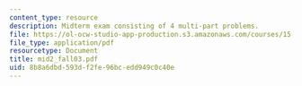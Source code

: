 ```yaml
---
content_type: resource
description: Midterm exam consisting of 4 multi-part problems.
file: https://ol-ocw-studio-app-production.s3.amazonaws.com/courses/15-501-introduction-to-financial-and-managerial-accounting-spring-2004/8b8a6dbd593df2fe96bcedd949c0c40e_mid2_fall03.pdf
file_type: application/pdf
resourcetype: Document
title: mid2_fall03.pdf
uid: 8b8a6dbd-593d-f2fe-96bc-edd949c0c40e
---
```

